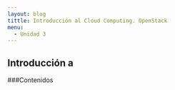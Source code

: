 ```yaml
---
layout: blog
tittle: Introducción al Cloud Computing. OpenStack
menu:
  - Unidad 3
---
```

## Introducción a 

###Contenidos

